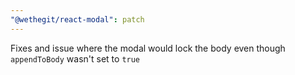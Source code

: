 ```yaml
---
"@wethegit/react-modal": patch
---
```


Fixes and issue where the modal would lock the body even though `appendToBody` wasn't set to `true`
